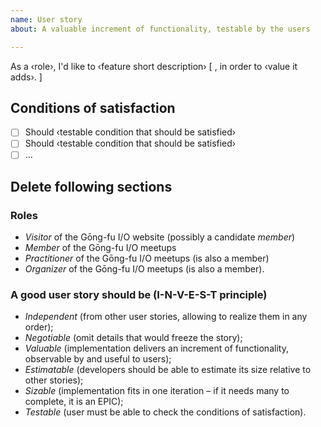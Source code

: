```yaml
---
name: User story
about: A valuable increment of functionality, testable by the users

---
```


As a ‹role›, I'd like to ‹feature short description› [ , in order to ‹value it adds›. ]

## Conditions of satisfaction

- [ ] Should ‹testable condition that should be satisfied›
- [ ] Should ‹testable condition that should be satisfied›
- [ ] …

## Delete following sections

### Roles

* _Visitor_ of the Gōng-fu I/O website (possibly a candidate _member_)
* _Member_ of the Gōng-fu I/O meetups
* _Practitioner_ of the Gōng-fu I/O meetups (is also a member)
* _Organizer_ of the Gōng-fu I/O meetups (is also a member).

### A good user story should be (I-N-V-E-S-T principle)

* _Independent_ (from other user stories, allowing to realize them in any order);
* _Negotiable_ (omit details that would freeze the story);
* _Valuable_ (implementation delivers an increment of functionality, observable by and useful to users);
* _Estimatable_ (developers should be able to estimate its size relative to other stories);
* _Sizable_ (implementation fits in one iteration – if it needs many to complete, it is an EPIC);
* _Testable_ (user must be able to check the conditions of satisfaction).
